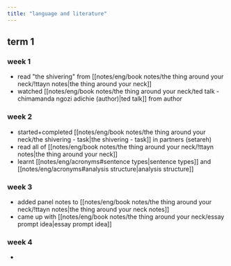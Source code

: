 ```yaml
---
title: "language and literature"
---
```


## term 1 
### week 1
- read "the shivering" from [[notes/eng/book notes/the thing around your neck/!ttayn notes|the thing around your neck]] 
- watched [[notes/eng/book notes/the thing around your neck/ted talk - chimamanda ngozi adichie (author)|ted talk]] from author
### week 2
- started+completed [[notes/eng/book notes/the thing around your neck/the shivering - task|the shivering - task]] in partners (setareh)
- read all of [[notes/eng/book notes/the thing around your neck/!ttayn notes|the thing around your neck]] 
- learnt [[notes/eng/acronyms#sentence types|sentence types]] and [[notes/eng/acronyms#analysis structure|analysis structure]] 
### week 3
- added panel notes to [[notes/eng/book notes/the thing around your neck/!ttayn notes|the thing around your neck notes]] 
- came up with [[notes/eng/book notes/the thing around your neck/essay prompt idea|essay prompt idea]]
### week 4
- 